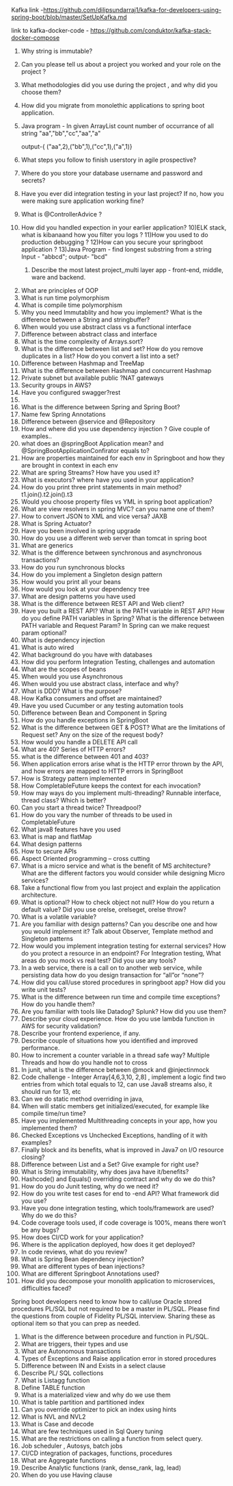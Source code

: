 Kafka link -https://github.com/dilipsundarraj1/kafka-for-developers-using-spring-boot/blob/master/SetUpKafka.md



link to kafka-docker-code   - https://github.com/conduktor/kafka-stack-docker-compose

1) Why string is immutable?
 2) Can you please tell us about a project you worked and your role on the project ?
 3) What methodologies did you use during the project , and why did you choose them? 
 4) How did you migrate from monolethic applications to spring boot application.
 4) Java program - In given ArrayList count number of occurrance of all string
     "aa","bb","cc","aa","a"
	 
	 output-{ ("aa",2),("bb",1),("cc",1),("a",1)}
 5) What steps you follow to finish userstory in agile prospective?
 6) Where do you store your database username and password and secrets?
 7) Have you ever did integration testing in your last project? If no, how you were making sure application working fine?
 8) What is @ControllerAdvice ?
 9) How did you handled expection in your earlier application?
 10)ELK stack, what is kibanaand how you filter you logs ?
 11)How you used to do production debugging ?
 12)How can you secure your springboot application ?
 13)Java Program - find longest substring from a string 
      Input - "abbcd";
      output-  "bcd"
    1.	Describe the most latest project,,multi layer app -  front-end, middle, ware and backend.
2.	What are principles of OOP
3.	What is run time polymorphism 
4.	What is compile time polymorphism
5.	Why you need Immutablity and how you implement? What is the difference between a String and stringbuffer?
6.	When would you use abstract class vs a functional interface 
7.	Difference between abstract class and interface
8.	What is the time complexity of  Arrays.sort?
9.	What is the difference between list and set?  How do you remove duplicates in a list? How do you convert a list into a set?
10.	Difference between Hashmap and TreeMap
11.	What is the difference between Hashmap and concurrent Hashmap
12.	Private subnet but available public ?NAT gateways
13.	Security groups in AWS?
14.	Have you configured swagger?rest
15.	
16.	What is the difference between Spring and Spring Boot?
17.	Name few Spring Annotations
18.	Difference between @service and @Repository
19.	How and where did you use dependency injection ? Give couple of examples..
20.	what does an @springBoot Application mean? and @SpringBootApplicationConfirator equals to?
21.	How are properties maintained for each env in Springboot and how they are brought in context in each env
22.	What are spring Streams? How have you used it?
23.	What is executors? where have you used in your application?
24.	How do you print three print statements in main method? t1.join().t2.join().t3
25.	Would you choose property files vs YML in spring boot application?
26.	What are view resolvers in spring MVC? can you name one of them?
27.	How to convert JSON to XML and vice versa? JAXB
28.	What is Spring Actuator?
29.	Have you been involved in spring upgrade
30.	How do you use a different web server than tomcat in spring boot
31.	What are generics
32.	What is the difference between synchronous and asynchronous transactions?
33.	How do you run synchronous blocks
34.	How do you implement a Singleton design pattern
35.	How would you print all your beans
36.	How would you look at your dependency tree
37.	What are design patterns you have used 
38.	What is the difference between REST API and Web client?
39.	Have you built a REST API? What is the PATH variable in REST API? How do you define PATH variables in Spring? What is the difference between PATH variable and Request Param? In Spring can we make request param optional?
40.	What is dependency injection 
41.	What is auto wired 
42.	What background do you have with databases 
43.	How did you perform Integration Testing, challenges and automation
44.	What are the scopes of beans 
45.	When would you use Asynchronous
46.	When would you use abstract class, interface and why?
47.	What is DDD? What is the purpose?
48.	How Kafka consumers and offset are maintained?
49.	Have you used Cucumber or any testing automation tools
50.	Difference between Bean and Component in Spring
51.	How do you handle exceptions in SpringBoot
52.	What is the difference between GET & POST? What are the limitations of Request set? Any on the size of the request body?
53.	How would you handle a DELETE API call
54.	What are 40? Series of HTTP errors?
55.	what is the difference between 401 and 403?
56.	When application errors arise  what is the HTTP error thrown by the API, and how errors are mapped to HTTP errors in SpringBoot
57.	How is Strategy pattern implemented
58.	How CompletableFuture keeps the context for each invocation?
59.	How may ways do you implement multi-threading? Runnable interface, thread class? Which is better?
60.	Can you start a thread twice? Threadpool?
61.	How do you vary the number of threads to be used in CompletableFuture
62.	What java8 features have you used
63.	What is map and flatMap
64.	What design patterns
65.	How to secure APIs
66.	Aspect Oriented programming – cross cutting
67.	What is a micro service and what is the benefit of MS architecture? What are the different factors you would consider while designing Micro services?
68.	Take a functional flow from you last project and explain the application architecture.
69.	What is optional? How to check object not null? How do you return a default value? Did you use orelse, orelseget, orelse throw?
70.	What is a volatile variable?
71.	Are you familiar with design patterns?  Can you describe one and how you would implement it?
Talk about Observer, Template method and Singleton patterns
72.	How would you implement integration testing for external services? How do you protect a resource in an endpoint? For Integration testing, What areas do you mock vs real test? Did you use any tools?
73.	In a web service, there is a call on to another web service, while persisting data how do you design transaction for “all”or “none”?
74.	How did you call/use stored procedures in springboot app? How did you write unit tests?
75.	What is the difference between run time and compile time exceptions? How do you handle them?
76.	Are you familiar with tools like Datadog? Splunk? How did you use them?
77.	Describe your cloud experience. How do you use lambda function in AWS for security validation?
78.	Describe your frontend experience, if any.
79.	Describe couple of situations how you identified and improved performance.
80.	How to increment a counter variable in a thread safe way? Multiple Threads and how do you handle not to cross
81.	In junit, what is the difference between @mock and  @injectinmock
82.	Code challenge -   Integer Array[4,6,3,10, 2,8] , implement a logic find two entries from which total equals to 12, can use Java8 streams also, it should run for 13, etc
83.	Can we do static method overriding in java, 
84.	When will static members get initialized/executed, for example like compile time/run time?
85.	Have you implemented Multithreading concepts in your app, how you implemented them? 
86.	 Checked Exceptions vs Unchecked Exceptions, handling of it with examples?
87.	Finally block and its benefits, what is improved in Java7 on I/O resource closing?
88.	Difference between List and a Set? Give example for right use?
89.	What is String immutability, why does java have it/benefits?
90.	Hashcode() and Equals() overriding contract and why do we do this? 
91.	How do you do Junit testing, why do we need it?
92.	How do you write test cases for  end to -end API? What framework did you use?
93.	Have you done integration testing, which tools/framework are used? Why do we do this?
94.	Code coverage tools used, if code coverage is 100%, means there won’t be any bugs?
95.	How does CI/CD work for your application?
96.	Where is the application deployed, how does it get deployed?
97.	In code reviews, what do you review? 
98.	What is Spring Bean dependency injection? 
99.	What are different types of bean injections? 
100.	What are different Springboot Annotations used?
101.	How did you decompose your monolith application to microservices, difficulties faced? 


Spring boot developers need to know how to call/use Oracle stored procedures PL/SQL but not required to be a master in PL/SQL. Please find the questions from couple of Fidelity PL/SQL interview. Sharing these as optional item so that you can prep as needed.
1.	What is the difference between procedure and function in PL/SQL.
2.	What are triggers, their types and use 
3.	What are Autonomous transactions 
4.	Types of Exceptions and Raise application error in stored procedures
5.	Difference between IN and Exists in a select clause
6.	Describe PL/ SQL collections 
7.	What is Listagg function 
8.	Define TABLE function 
9.	What is a materialized view and why do we use them
10.	What is table partition and partitioned index
11.	Can you override optimizer to pick an index using hints
12.	What is NVL and NVL2
13.	What is Case and decode
14.	What are few techniques used in Sql Query tuning 
15.	What are the restrictions on calling a function from select query. 
16.	Job scheduler , Autosys, batch jobs
17.	CI/CD integration of packages, functions, procedures
18.	What are Aggregate functions 
19.	Describe Analytic functions (rank, dense_rank, lag, lead)
20.	When do you use Having clause 

